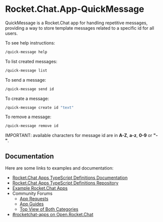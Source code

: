 # Rocket.Chat.App-QuickMessage

QuickMessage is a Rocket.Chat app for handling repetitive messages, providing a way to store template messages related to a specific id for all users.

To see help instructions:
```bash
/quick-message help
```
To list created messages:
```bash
/quick-message list
```
To send a message:
```bash
/quick-message send id
```
To create a message:
```bash
/quick-message create id "text"
```
To remove a message:
```bash
/quick-message remove id
```

IMPORTANT: available characters for message id are in **A-Z**, **a-z**, **0-9** or **"-"**.

## Documentation
Here are some links to examples and documentation:
- [Rocket.Chat Apps TypeScript Definitions Documentation](https://rocketchat.github.io/Rocket.Chat.Apps-engine/)
- [Rocket.Chat Apps TypeScript Definitions Repository](https://github.com/RocketChat/Rocket.Chat.Apps-engine)
- [Example Rocket.Chat Apps](https://github.com/graywolf336/RocketChatApps)
- Community Forums
  - [App Requests](https://forums.rocket.chat/c/rocket-chat-apps/requests)
  - [App Guides](https://forums.rocket.chat/c/rocket-chat-apps/guides)
  - [Top View of Both Categories](https://forums.rocket.chat/c/rocket-chat-apps)
- [#rocketchat-apps on Open.Rocket.Chat](https://open.rocket.chat/channel/rocketchat-apps)

